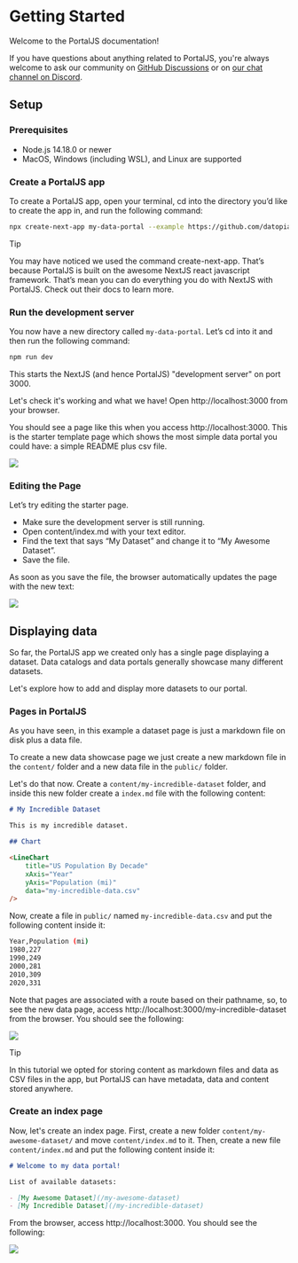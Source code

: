 # Getting Started

Welcome to the PortalJS documentation!

If you have questions about anything related to PortalJS, you're always welcome to ask our community on [GitHub Discussions](https://github.com/datopian/portaljs/discussions) or on [our chat channel on Discord](https://discord.gg/EeyfGrGu4U).

## Setup

### Prerequisites

- Node.js 14.18.0 or newer
- MacOS, Windows (including WSL), and Linux are supported

### Create a PortalJS app

To create a PortalJS app, open your terminal, cd into the directory you’d like to create the app in, and run the following command:

```bash
npx create-next-app my-data-portal --example https://github.com/datopian/portaljs/tree/main/examples/learn-example
```

> [!tip]
> You may have noticed we used the command create-next-app. That’s because PortalJS is built on the awesome NextJS react javascript framework. That’s mean you can do everything you do with NextJS with PortalJS. Check out their docs to learn more.

### Run the development server

You now have a new directory called `my-data-portal`. Let’s cd into it and then run the following command:

```bash
npm run dev
```

This starts the NextJS (and hence PortalJS) "development server" on port 3000.

Let's check it's working and what we have! Open http://localhost:3000 from your browser.

You should see a page like this when you access http://localhost:3000. This is the starter template page which shows the most simple data portal you could have: a simple README plus csv file.

<img src="/assets/examples/basic-example.png" />

### Editing the Page

Let’s try editing the starter page.

- Make sure the development server is still running.
- Open content/index.md with your text editor.
- Find the text that says “My Dataset” and change it to “My Awesome Dataset”.
- Save the file.

As soon as you save the file, the browser automatically updates the page with the new text:

<img src="/assets/docs/editing-the-page-1.png" />

## Displaying data

So far, the PortalJS app we created only has a single page displaying a dataset. Data catalogs and data portals generally showcase many different datasets.

Let's explore how to add and display more datasets to our portal.

### Pages in PortalJS

As you have seen, in this example a dataset page is just a markdown file on disk plus a data file.

To create a new data showcase page we just create a new markdown file in the `content/` folder and a new data file in the `public/` folder. 

Let's do that now. Create a `content/my-incredible-dataset` folder, and inside this new folder create a `index.md` file with the following content:

```markdown
# My Incredible Dataset

This is my incredible dataset.

## Chart 

<LineChart 
    title="US Population By Decade"  
    xAxis="Year"
    yAxis="Population (mi)" 
    data="my-incredible-data.csv"
/>
```

Now, create a file in `public/` named `my-incredible-data.csv` and put the following content inside it:

```bash
Year,Population (mi)
1980,227
1990,249
2000,281
2010,309
2020,331
```

Note that pages are associated with a route based on their pathname, so, to see the new data page, access http://localhost:3000/my-incredible-dataset from the browser. You should see the following:

<img src="/assets/docs/my-incredible-dataset.png" />

> [!tip]
> In this tutorial we opted for storing content as markdown files and data as CSV files in the app, but PortalJS can have metadata, data and content stored anywhere.

### Create an index page

Now, let's create an index page. First, create a new folder `content/my-awesome-dataset/` and move `content/index.md` to it. Then, create a new file `content/index.md` and put the following content inside it:

```markdown
# Welcome to my data portal!

List of available datasets:

- [My Awesome Dataset](/my-awesome-dataset)
- [My Incredible Dataset](/my-incredible-dataset)

```

From the browser, access http://localhost:3000. You should see the following:

<img src="/assets/docs/datasets-index-page.png" />

